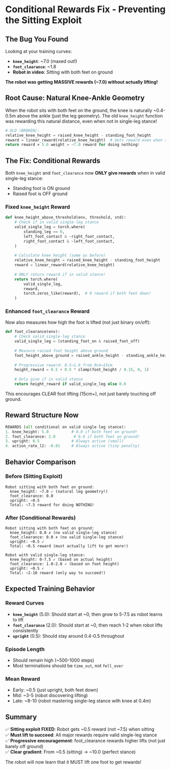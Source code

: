 # Conditional Rewards Fix - Preventing the Sitting Exploit

## The Bug You Found

Looking at your training curves:
- **`knee_height`**: ~7.0 (maxed out!)
- **`foot_clearance`**: ~1.8
- **Robot in video**: Sitting with both feet on ground

**The robot was getting MASSIVE rewards (~7.0) without actually lifting!**

## Root Cause: Natural Knee-Ankle Geometry

When the robot sits with both feet on the ground, the knee is naturally ~0.4-0.5m above the ankle (just the leg geometry). The old `knee_height` function was rewarding this natural distance, even when not in single-leg stance!

```python
# OLD (BROKEN):
relative_knee_height = raised_knee_height - standing_foot_height
reward = linear_reward(relative_knee_height)  # Gets reward even when sitting!
return reward × 5.0 weight = ~7.0 reward for doing nothing!
```

## The Fix: Conditional Rewards

Both `knee_height` and `foot_clearance` now **ONLY give rewards** when in valid single-leg stance:
- Standing foot is ON ground
- Raised foot is OFF ground

### Fixed `knee_height` Reward

```python
def knee_height_above_threshold(env, threshold, std):
    # Check if in valid single-leg stance
    valid_single_leg = torch.where(
        standing_leg == 0,
        left_foot_contact & ~right_foot_contact,
        right_foot_contact & ~left_foot_contact,
    )
    
    # Calculate knee height (same as before)
    relative_knee_height = raised_knee_height - standing_foot_height
    reward = linear_reward(relative_knee_height)
    
    # ONLY return reward if in valid stance!
    return torch.where(
        valid_single_leg,
        reward,
        torch.zeros_like(reward),  # 0 reward if both feet down!
    )
```

### Enhanced `foot_clearance` Reward

Now also measures how high the foot is lifted (not just binary on/off):

```python
def foot_clearance(env):
    # Check valid single-leg stance
    valid_single_leg = (standing_foot_on & raised_foot_off)
    
    # Measure raised foot height above ground
    foot_height_above_ground = raised_ankle_height - standing_ankle_height
    
    # Progressive reward: 0.5→1.0 from 0cm→15cm
    height_reward = 0.5 + 0.5 * clamp(foot_height / 0.15, 0, 1)
    
    # Only give if in valid stance
    return height_reward if valid_single_leg else 0.0
```

This encourages CLEAR foot lifting (15cm+), not just barely touching off ground.

## Reward Structure Now

```python
REWARDS (all conditional on valid single-leg stance):
1. knee_height: 5.0          # 0.0 if both feet on ground!
2. foot_clearance: 2.0        # 0.0 if both feet on ground!
3. upright: 0.5              # Always active (small)
4. action_rate_l2: -0.01     # Always active (tiny penalty)
```

## Behavior Comparison

### Before (Sitting Exploit)
```
Robot sitting with both feet on ground:
  knee_height: ~7.0 ✓ (natural leg geometry!)
  foot_clearance: 0.0
  upright: ~0.5
  Total: ~7.5 reward for doing NOTHING!
```

### After (Conditional Rewards)
```
Robot sitting with both feet on ground:
  knee_height: 0.0 ✗ (no valid single-leg stance)
  foot_clearance: 0.0 ✗ (no valid single-leg stance)
  upright: ~0.5 ✓
  Total: ~0.5 reward (must actually lift to get more!)

Robot with valid single-leg stance:
  knee_height: 0-7.5 ✓ (based on actual height)
  foot_clearance: 1.0-2.0 ✓ (based on foot height)
  upright: ~0.5 ✓
  Total: ~2-10 reward (only way to succeed!)
```

## Expected Training Behavior

### Reward Curves

- **`knee_height`** (5.0): Should start at ~0, then grow to 5-7.5 as robot learns to lift
- **`foot_clearance`** (2.0): Should start at ~0, then reach 1-2 when robot lifts consistently
- **`upright`** (0.5): Should stay around 0.4-0.5 throughout

### Episode Length

- Should remain high (~500-1000 steps)
- Most terminations should be `time_out`, not `fell_over`

### Mean Reward

- Early: ~0.5 (just upright, both feet down)
- Mid: ~3-5 (robot discovering lifting)
- Late: ~8-10 (robot mastering single-leg stance with knee at 0.4m)

## Summary

✅ **Sitting exploit FIXED**: Robot gets ~0.5 reward (not ~7.5) when sitting  
✅ **Must lift to succeed**: All major rewards require valid single-leg stance  
✅ **Progressive encouragement**: foot_clearance rewards higher lifts (not just barely off ground)  
✅ **Clear gradient**: From ~0.5 (sitting) → ~10.0 (perfect stance)

The robot will now learn that it MUST lift one foot to get rewards!


